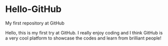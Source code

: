 # Hello-GitHub
My first repository at GitHub

Hello, this is my first try at GitHub. I really enjoy coding and I think GitHub is a very cool platform to showcase the codes and learn from brilliant people!
